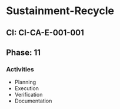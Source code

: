 # Sustainment-Recycle

## CI: CI-CA-E-001-001
## Phase: 11

### Activities
- Planning
- Execution
- Verification
- Documentation
